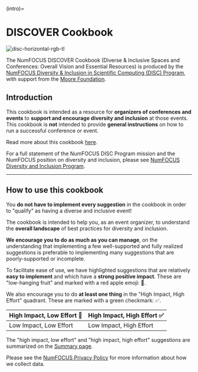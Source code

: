 (intro)=
# DISCOVER Cookbook

![disc-horizontal-rgb-tl](https://user-images.githubusercontent.com/7980466/34578828-09c97342-f14c-11e7-85b5-35b49567bef4.png)

The NumFOCUS DISCOVER Cookbook (Diverse & Inclusive Spaces and Conferences: Overall Vision and Essential Resources) is produced by the [NumFOCUS Diversity &amp; Inclusion in Scientific Computing (DISC) Program](https://www.numfocus.org/programs/diversity-and-inclusion/), with support from the [Moore Foundation](https://www.moore.org/).

## Introduction

This cookbook is intended as a resource for **organizers of conferences and events** to **support and encourage diversity and inclusion** at those events. This cookbook is **not** intended to provide **general instructions** on how to run a successful conference or event. 

Read more about this cookbook [here](/01_about.md).

For a full statement of the NumFOCUS DISC Program mission and the NumFOCUS position on diversity and inclusion, please see [NumFOCUS Diversity and Inclusion Program](https://www.numfocus.org/programs/diversity-and-inclusion/).

---

## How to use this cookbook

You **do not have to implement every suggestion** in the cookbook in order to &quot;qualify&quot; as having a diverse and inclusive event!

The cookbook is intended to help you, as an event organizer, to understand the **overall landscape** of best practices for diversity and inclusion.

**We encourage you to do as much as you can manage**, on the understanding that implementing a few well-supported and fully realized suggestions is preferable to implementing many suggestions that are poorly-supported or incomplete.

To facilitate ease of use, we have highlighted suggestions that are relatively **easy to implement** and which have a **strong positive impact**. These are &quot;low-hanging fruit&quot; and marked with a red apple emoji: 🍎.

We also encourage you to do **at least one thing** in the &quot;High Impact, High Effort&quot; quadrant. These are marked with a green checkmark: ✅.

| High Impact, Low Effort 🍎 | High Impact, High Effort ✅ |
|---------------------------|----------------------------|
| Low Impact, Low Effort    | Low Impact, High Effort   |

The "high impact, low effort" and "high impact, high effort" suggestions are summarized on the [Summary page](/02_minimal_measures.md).

Please see the [NumFOCUS Privacy Policy](https://numfocus.org/privacy-policy) for more information about how we collect data.
